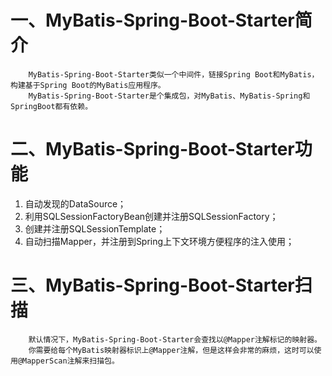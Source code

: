 # 一、MyBatis-Spring-Boot-Starter简介
        MyBatis-Spring-Boot-Starter类似一个中间件，链接Spring Boot和MyBatis，构建基于Spring Boot的MyBatis应用程序。
        MyBatis-Spring-Boot-Starter是个集成包，对MyBatis、MyBatis-Spring和SpringBoot都有依赖。

# 二、MyBatis-Spring-Boot-Starter功能
1. 自动发现的DataSource；
2. 利用SQLSessionFactoryBean创建并注册SQLSessionFactory；
3. 创建并注册SQLSessionTemplate；
4. 自动扫描Mapper，并注册到Spring上下文环境方便程序的注入使用；

# 三、MyBatis-Spring-Boot-Starter扫描
        默认情况下，MyBatis-Spring-Boot-Starter会查找以@Mapper注解标记的映射器。
        你需要给每个MyBatis映射器标识上@Mapper注解，但是这样会非常的麻烦，这时可以使用@MapperScan注解来扫描包。
        